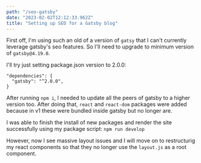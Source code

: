 ```yaml
---
path: "/seo-gatsby"
date: "2023-02-02T12:12:33.962Z"
title: "Setting up SEO for a Gatsby blog"
---
```


First off, I'm using such an old of a version of `gatsy` that I can't currently leverage gatsby's seo features. So I'll need to upgrade to minimum version of `gatsby@4.19.0`.

I'll try just setting package.json version to 2.0.0:
```
"dependencies": {
  "gatsby": "^2.0.0",
}
```

After running `npm i`, I needed to update all the peers of gatsby to a higher version too. After doing that, `react` and `react-dom` packages were added because in v1 these were bundled inside gatsby but no longer are.

I was able to finish the install of new packages and render the site successfully using my package script: `npm run develop`

However, now I see massive layout issues and I will move on to restructurig my react components so that they no longer use the `layout.js` as a root component.

